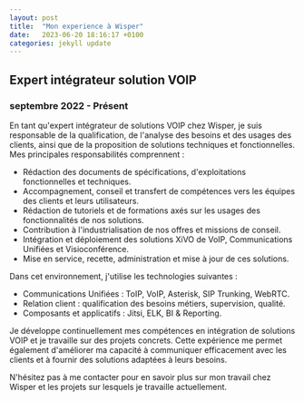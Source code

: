 ```yaml
---
layout: post
title:  "Mon experience à Wisper"
date:   2023-06-20 18:16:17 +0100
categories: jekyll update
---
```



## Expert intégrateur solution VOIP
### septembre 2022 - Présent

En tant qu'expert intégrateur de solutions VOIP chez Wisper, je suis responsable de la qualification, de l'analyse des besoins et des usages des clients, ainsi que de la proposition de solutions techniques et fonctionnelles. Mes principales responsabilités comprennent :

- Rédaction des documents de spécifications, d'exploitations fonctionnelles et techniques.
- Accompagnement, conseil et transfert de compétences vers les équipes des clients et leurs utilisateurs.
- Rédaction de tutoriels et de formations axés sur les usages des fonctionnalités de nos solutions.
- Contribution à l'industrialisation de nos offres et missions de conseil.
- Intégration et déploiement des solutions XiVO de VoIP, Communications Unifiées et Visioconférence.
- Mise en service, recette, administration et mise à jour de ces solutions.

Dans cet environnement, j'utilise les technologies suivantes :

- Communications Unifiées : ToIP, VoIP, Asterisk, SIP Trunking, WebRTC.
- Relation client : qualification des besoins métiers, supervision, qualité.
- Composants et applicatifs : Jitsi, ELK, BI & Reporting.

Je développe continuellement mes compétences en intégration de solutions VOIP et je travaille sur des projets concrets. Cette expérience me permet également d'améliorer ma capacité à communiquer efficacement avec les clients et à fournir des solutions adaptées à leurs besoins.

N'hésitez pas à me contacter pour en savoir plus sur mon travail chez Wisper et les projets sur lesquels je travaille actuellement.

